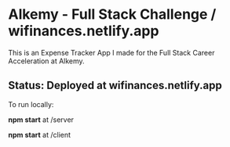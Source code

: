 # Alkemy - Full Stack Challenge / wifinances.netlify.app

This is an Expense Tracker App I made for the Full Stack Career Acceleration at Alkemy.

## Status: Deployed at wifinances.netlify.app 








To run locally:

**npm start** at /server

**npm start** at /client
